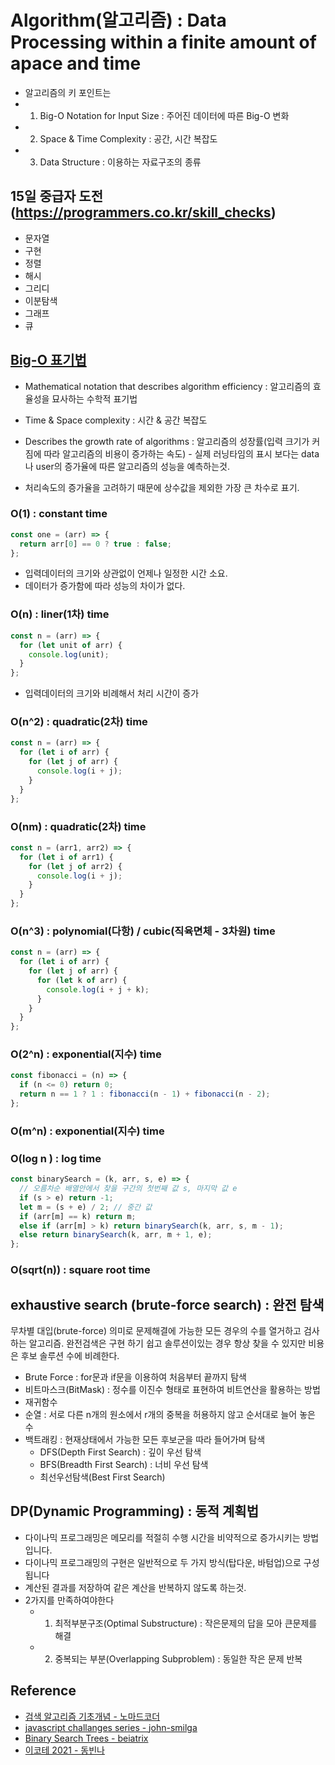 # Algorithm(알고리즘) : Data Processing within a finite amount of apace and time

- 알고리즘의 키 포인트는
- 1. Big-O Notation for Input Size : 주어진 데이터에 따른 Big-O 변화
- 2. Space & Time Complexity : 공간, 시간 복잡도
- 3. Data Structure : 이용하는 자료구조의 종류

## 15일 중급자 도전(https://programmers.co.kr/skill_checks)

- 문자열
- 구현
- 정렬
- 해시
- 그리디
- 이분탐색
- 그래프
- 큐

## [Big-O 표기법](https://malonmiming.tistory.com/104)

- Mathematical notation that describes algorithm efficiency : 알고리즘의 효율성을 묘사하는 수학적 표기법
- Time & Space complexity : 시간 & 공간 복잡도
- Describes the growth rate of algorithms : 알고리즘의 성장률(입력 크기가 커짐에 따라 알고리즘의 비용이 증가하는 속도) - 실제 러닝타임의 표시 보다는 data나 user의 증가율에 따른 알고리즘의 성능을 예측하는것.

- 처리속도의 증가율을 고려하기 때문에 상수값을 제외한 가장 큰 차수로 표기.

### O(1) : constant time

```ts
const one = (arr) => {
  return arr[0] == 0 ? true : false;
};
```

- 입력데이터의 크기와 상관없이 언제나 일정한 시간 소요.
- 데이터가 증가함에 따라 성능의 차이가 없다.

### O(n) : liner(1차) time

```ts
const n = (arr) => {
  for (let unit of arr) {
    console.log(unit);
  }
};
```

- 입력데이터의 크기와 비례해서 처리 시간이 증가

### O(n^2) : quadratic(2차) time

```ts
const n = (arr) => {
  for (let i of arr) {
    for (let j of arr) {
      console.log(i + j);
    }
  }
};
```

### O(nm) : quadratic(2차) time

```ts
const n = (arr1, arr2) => {
  for (let i of arr1) {
    for (let j of arr2) {
      console.log(i + j);
    }
  }
};
```

### O(n^3) : polynomial(다항) / cubic(직육면체 - 3차원) time

```ts
const n = (arr) => {
  for (let i of arr) {
    for (let j of arr) {
      for (let k of arr) {
        console.log(i + j + k);
      }
    }
  }
};
```

### O(2^n) : exponential(지수) time

```ts
const fibonacci = (n) => {
  if (n <= 0) return 0;
  return n == 1 ? 1 : fibonacci(n - 1) + fibonacci(n - 2);
};
```

### O(m^n) : exponential(지수) time

### O(log n ) : log time

```ts
const binarySearch = (k, arr, s, e) => {
  // 오름차순 배열안에서 찾을 구간의 첫번째 값 s, 마지막 값 e
  if (s > e) return -1;
  let m = (s + e) / 2; // 중간 값
  if (arr[m] == k) return m;
  else if (arr[m] > k) return binarySearch(k, arr, s, m - 1);
  else return binarySearch(k, arr, m + 1, e);
};
```

### O(sqrt(n)) : square root **time**

## **exhaustive search (brute-force search) : 완전 탐색**

무차별 대입(brute-force) 의미로 문제해결에 가능한 모든 경우의 수를 열거하고 검사하는 알고리즘. 완전검색은 구현 하기 쉽고 솔루션이있는 경우 항상 찾을 수 있지만 비용은 후보 솔루션 수에 비례한다.

- Brute Force : for문과 if문을 이용하여 처음부터 끝까지 탐색
- 비트마스크(BitMask) : 정수를 이진수 형태로 표현하여 비트연산을 활용하는 방법
- 재귀함수
- 순열 : 서로 다른 n개의 원소에서 r개의 중복을 허용하지 않고 순서대로 늘어 놓은 수
- 백트래킹 : 현재상태에서 가능한 모든 후보군을 따라 들어가며 탐색
  - DFS(Depth First Search) : 깊이 우선 탐색
  - BFS(Breadth First Search) : 너비 우선 탐색
  - 최선우선탐색(Best First Search)

## **DP(Dynamic Programming) : 동적 계획법**

- 다이나믹 프로그래밍은 메모리를 적절히 수행 시간을 비약적으로 증가시키는 방법입니다.
- 다이나믹 프로그래밍의 구현은 일반적으로 두 가지 방식(탑다운, 바텀업)으로 구성됩니다
- 계산된 결과를 저장하여 같은 계산을 반복하지 않도록 하는것.
- 2가지를 만족하여야한다
  - 1. 최적부분구조(Optimal Substructure) : 작은문제의 답을 모아 큰문제를 해결
  - 2. 중복되는 부분(Overlapping Subproblem) : 동일한 작은 문제 반복

## Reference

- [검색 알고리즘 기초개념 - 노마드코더](https://www.youtube.com/watch?v=WjIlVlmmNqs)
- [javascript challanges series - john-smilga](https://github.com/john-smilga/javascript-challanges-series/tree/main/challanges)
- [Binary Search Trees - beiatrix](https://www.youtube.com/watch?v=6JeuJRqKJrI)
- [이코테 2021 - 동빈나](https://youtube.com/playlist?list=PLRx0vPvlEmdAghTr5mXQxGpHjWqSz0dgC)
